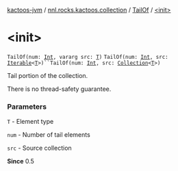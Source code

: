 [kactoos-jvm](../../index.md) / [nnl.rocks.kactoos.collection](../index.md) / [TailOf](index.md) / [&lt;init&gt;](./-init-.md)

# &lt;init&gt;

`TailOf(num: `[`Int`](https://kotlinlang.org/api/latest/jvm/stdlib/kotlin/-int/index.html)`, vararg src: `[`T`](index.md#T)`)`
`TailOf(num: `[`Int`](https://kotlinlang.org/api/latest/jvm/stdlib/kotlin/-int/index.html)`, src: `[`Iterable`](https://kotlinlang.org/api/latest/jvm/stdlib/kotlin.collections/-iterable/index.html)`<`[`T`](index.md#T)`>)``TailOf(num: `[`Int`](https://kotlinlang.org/api/latest/jvm/stdlib/kotlin/-int/index.html)`, src: `[`Collection`](https://kotlinlang.org/api/latest/jvm/stdlib/kotlin.collections/-collection/index.html)`<`[`T`](index.md#T)`>)`

Tail portion of the collection.

There is no thread-safety guarantee.

### Parameters

`T` - Element type

`num` - Number of tail elements

`src` - Source collection

**Since**
0.5

